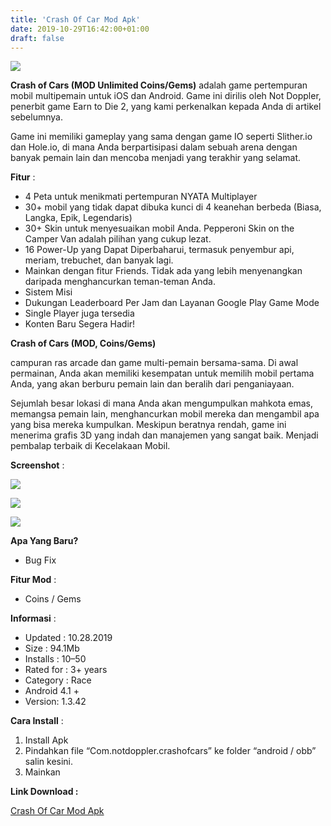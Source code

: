 ```yaml
---
title: 'Crash Of Car Mod Apk'
date: 2019-10-29T16:42:00+01:00
draft: false
---
```


[![](https://1.bp.blogspot.com/-ygKeW1w_1c4/Xbhc6xsSL9I/AAAAAAAAAa8/_ZkFubxAkuAzFDgtgZmjdGdzEAf04LQVwCLcBGAsYHQ/s320/crash-of-cars.jpg)](https://1.bp.blogspot.com/-ygKeW1w_1c4/Xbhc6xsSL9I/AAAAAAAAAa8/_ZkFubxAkuAzFDgtgZmjdGdzEAf04LQVwCLcBGAsYHQ/s1600/crash-of-cars.jpg)

**Crash of Cars (MOD Unlimited Coins/Gems)** adalah game pertempuran mobil multipemain untuk iOS dan Android. Game ini dirilis oleh Not Doppler, penerbit game Earn to Die 2, yang kami perkenalkan kepada Anda di artikel sebelumnya.  
  
Game ini memiliki gameplay yang sama dengan game IO seperti Slither.io dan Hole.io, di mana Anda berpartisipasi dalam sebuah arena dengan banyak pemain lain dan mencoba menjadi yang terakhir yang selamat.  
  
  
**Fitur** :  
  
  

*   4 Peta untuk menikmati pertempuran NYATA Multiplayer
*   30+ mobil yang tidak dapat dibuka kunci di 4 keanehan berbeda (Biasa, Langka, Epik, Legendaris)
*   30+ Skin untuk menyesuaikan mobil Anda. Pepperoni Skin on the Camper Van adalah pilihan yang cukup lezat.
*   16 Power-Up yang Dapat Diperbaharui, termasuk penyembur api, meriam, trebuchet, dan banyak lagi.
*   Mainkan dengan fitur Friends. Tidak ada yang lebih menyenangkan daripada menghancurkan teman-teman Anda.
*   Sistem Misi
*   Dukungan Leaderboard Per Jam dan Layanan Google Play Game Mode
*   Single Player juga tersedia
*   Konten Baru Segera Hadir!

  
  
  
**Crash of Cars (MOD, Coins/Gems)**  
  
campuran ras arcade dan game multi-pemain bersama-sama. Di awal permainan, Anda akan memiliki kesempatan untuk memilih mobil pertama Anda, yang akan berburu pemain lain dan beralih dari penganiayaan.  
  
Sejumlah besar lokasi di mana Anda akan mengumpulkan mahkota emas, memangsa pemain lain, menghancurkan mobil mereka dan mengambil apa yang bisa mereka kumpulkan. Meskipun beratnya rendah, game ini menerima grafis 3D yang indah dan manajemen yang sangat baik. Menjadi pembalap terbaik di Kecelakaan Mobil.  
  
  
**Screenshot** :  
  

[![](https://1.bp.blogspot.com/-xKJWIsk8ZOU/XbhdHkB2qnI/AAAAAAAAAbA/251tYpGXo_8JulI-2_l3CEEhaTHEYKi_gCLcBGAsYHQ/s320/crash-of-cars-mod-apk.jpg)](https://1.bp.blogspot.com/-xKJWIsk8ZOU/XbhdHkB2qnI/AAAAAAAAAbA/251tYpGXo_8JulI-2_l3CEEhaTHEYKi_gCLcBGAsYHQ/s1600/crash-of-cars-mod-apk.jpg)

  

[![](https://1.bp.blogspot.com/-Qc5cnJIr14M/XbhdKIB-ejI/AAAAAAAAAbE/FufdOHgRdakNQGUM3_R3vPnstLrrCrjRgCLcBGAsYHQ/s320/3_crash_of_cars.jpg)](https://1.bp.blogspot.com/-Qc5cnJIr14M/XbhdKIB-ejI/AAAAAAAAAbE/FufdOHgRdakNQGUM3_R3vPnstLrrCrjRgCLcBGAsYHQ/s1600/3_crash_of_cars.jpg)

  

[![](https://1.bp.blogspot.com/-5MZ2Y8lK8kU/XbhdMaarfBI/AAAAAAAAAbI/ccABPxBueo0wZP91T9eZUdf7hXGSXVpKgCLcBGAsYHQ/s320/WhatsApp-Image-2017-07-02-at-12.20.35-PM-3.jpeg)](https://1.bp.blogspot.com/-5MZ2Y8lK8kU/XbhdMaarfBI/AAAAAAAAAbI/ccABPxBueo0wZP91T9eZUdf7hXGSXVpKgCLcBGAsYHQ/s1600/WhatsApp-Image-2017-07-02-at-12.20.35-PM-3.jpeg)

  
  
**Apa Yang Baru?**  
  
  

*   Bug Fix

  
  
  
**Fitur Mod** :  
  
  

*   Coins / Gems

  
  
  
**Informasi** :  
  
  

*   Updated : 10.28.2019
*   Size : 94.1Mb
*   Installs : 10–50
*   Rated for : 3+ years
*   Category : Race
*   Android 4.1 +
*   Version: 1.3.42

  
  
**Cara Install** :  
  
  

1.  Install Apk
2.  Pindahkan file “Com.notdoppler.crashofcars” ke folder “android / obb” salin kesini.
3.  Mainkan

  

**Link Download :**

  

[Crash Of Car Mod Apk](https://duit.cc/NoDm)